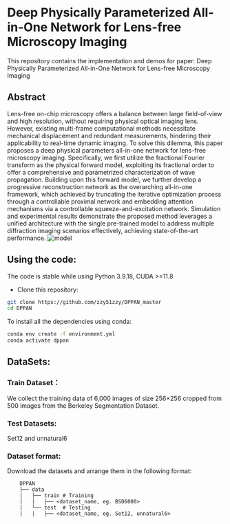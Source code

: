 # Deep Physically Parameterized All-in-One Network for Lens-free Microscopy Imaging
This repository contains the implementation and demos for paper:
Deep Physically Parameterized All-in-One Network for Lens-free Microscopy Imaging
## Abstract
  Lens-free on-chip microscopy offers a balance between large field-of-view and high resolution, without requiring  physical optical imaging lens. However, existing multi-frame computational methods necessitate mechanical displacement and redundant measurements, hindering their applicability to real-time dynamic imaging. To solve this dilemma, this paper proposes a deep physical parameters all-in-one network for lens-free microscopy imaging. Specifically, we first utilize the fractional Fourier transform as the physical forward model, exploiting its fractional order to offer a comprehensive and parametrized characterization of wave propagation. Building upon this forward model, we further develop a progressive reconstruction network as the overarching all-in-one framework, which achieved by truncating the iterative optimization process through a controllable proximal network and embedding attention mechanisms via a controllable squeeze-and-excitation network. Simulation and experimental results demonstrate the proposed method leverages a unified architecture with the single pre-trained model to address multiple diffraction imaging scenarios effectively,  achieving state-of-the-art performance.
![model](https://github.com/user-attachments/assets/f68b5047-464b-49be-b2ec-7263603ed6d0)


## Using the code:
The code is stable while using Python 3.9.18, CUDA >=11.8
- Clone this repository:
```bash
git clone https://github.com/zzy51zzy/DPPAN_master
cd DPPAN
```
To install all the dependencies using conda:

```bash
conda env create -f environment.yml
conda activate dppan
```

## DataSets:
### Train Dataset：
 We collect the training data of 6,000 images of size 256×256 cropped from 500 images from the Berkeley Segmentation Dataset.
### Test Datasets:
Set12 and unnatural6
### Dataset format:
Download the datasets and arrange them in the following format:
```
    DPPAN
    ├── data 
    |   ├── train # Training  
    |   |   ├── <dataset_name, eg. BSD6000>   
    |   └── test  # Testing         
    |   |   ├── <dataset_name, eg. Set12, unnatural6>          
```
